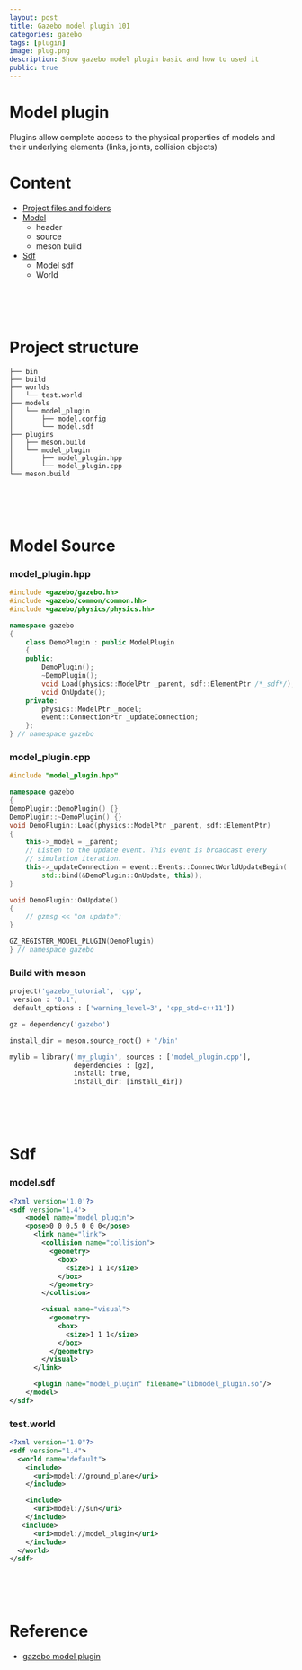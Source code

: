 ```yaml
---
layout: post
title: Gazebo model plugin 101
categories: gazebo
tags: [plugin]
image: plug.png
description: Show gazebo model plugin basic and how to used it
public: true
---
```


#  Model plugin
Plugins allow complete access to the physical properties of models and their underlying elements (links, joints, collision objects)

# Content
- [Project files and folders](#project-structure)
- [Model](#model-source)
  - header
  - source
  - meson build
- [Sdf](#modelsdf)
  - Model sdf
  - World

&nbsp;  
&nbsp;  
&nbsp;  
# Project structure
```
├── bin
├── build
├── worlds
│   └── test.world
├── models
│   └── model_plugin
│       ├── model.config
│       └── model.sdf
├── plugins
│   ├── meson.build
│   └── model_plugin
│       ├── model_plugin.hpp
│       └── model_plugin.cpp
└── meson.build
```
&nbsp;  
&nbsp;  
&nbsp;  
# Model Source
### model_plugin.hpp
```cpp
#include <gazebo/gazebo.hh>
#include <gazebo/common/common.hh>
#include <gazebo/physics/physics.hh>

namespace gazebo
{
    class DemoPlugin : public ModelPlugin
    {
    public:
        DemoPlugin();
        ~DemoPlugin();
        void Load(physics::ModelPtr _parent, sdf::ElementPtr /*_sdf*/);
        void OnUpdate();
    private:
        physics::ModelPtr _model;
        event::ConnectionPtr _updateConnection;
    };
} // namespace gazebo

```

### model_plugin.cpp
```cpp
#include "model_plugin.hpp"

namespace gazebo
{
DemoPlugin::DemoPlugin() {}
DemoPlugin::~DemoPlugin() {}
void DemoPlugin::Load(physics::ModelPtr _parent, sdf::ElementPtr)
{
    this->_model = _parent;
    // Listen to the update event. This event is broadcast every
    // simulation iteration.
    this->_updateConnection = event::Events::ConnectWorldUpdateBegin(
        std::bind(&DemoPlugin::OnUpdate, this));
}

void DemoPlugin::OnUpdate()
{
    // gzmsg << "on update";
}

GZ_REGISTER_MODEL_PLUGIN(DemoPlugin)
} // namespace gazebo
```

### Build with meson
```python
project('gazebo_tutorial', 'cpp',
 version : '0.1',
 default_options : ['warning_level=3', 'cpp_std=c++11'])

gz = dependency('gazebo')

install_dir = meson.source_root() + '/bin'

mylib = library('my_plugin', sources : ['model_plugin.cpp'],
                dependencies : [gz],
                install: true,
                install_dir: [install_dir])
```

&nbsp;  
&nbsp;  
&nbsp;  
# Sdf
### model.sdf
```xml
<?xml version='1.0'?>
<sdf version='1.4'>
	<model name="model_plugin">
    <pose>0 0 0.5 0 0 0</pose>
      <link name="link">
        <collision name="collision">
          <geometry>
            <box>
              <size>1 1 1</size>
            </box>
          </geometry>
        </collision>

        <visual name="visual">
          <geometry>
            <box>
              <size>1 1 1</size>
            </box>
          </geometry>
        </visual>
      </link>

      <plugin name="model_plugin" filename="libmodel_plugin.so"/>
    </model>
</sdf>
```

### test.world
```xml
<?xml version="1.0"?>
<sdf version="1.4">
  <world name="default">
    <include>
      <uri>model://ground_plane</uri>
    </include>

    <include>
      <uri>model://sun</uri>
    </include>
   <include>
      <uri>model://model_plugin</uri>
    </include>
  </world>
</sdf>
```

&nbsp;  
&nbsp;  
&nbsp;  
# Reference
-  [gazebo model plugin](http://gazebosim.org/tutorials?tut=plugins_model)